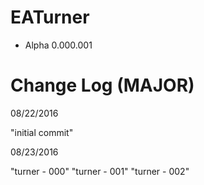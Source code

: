 # EATurner

- Alpha 0.000.001

# Change Log (MAJOR)

08/22/2016

"initial commit"

08/23/2016

"turner - 000"
"turner - 001"
"turner - 002"
